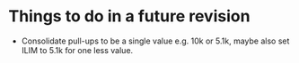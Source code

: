 # Things to do in a future revision

- Consolidate pull-ups to be a single value e.g. 10k or 5.1k, maybe also set ILIM to 5.1k for one less value.

